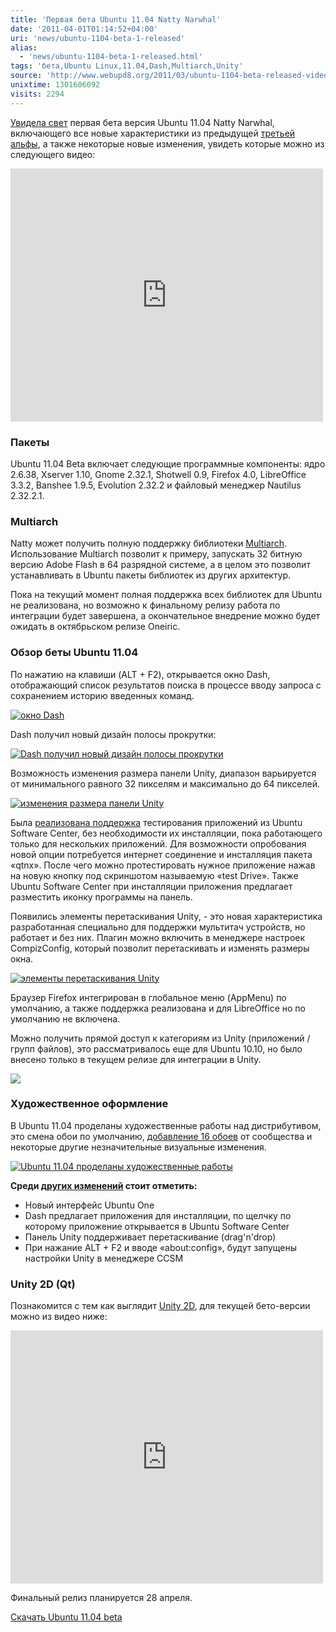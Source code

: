 ```yaml
---
title: 'Первая бета Ubuntu 11.04 Natty Narwhal'
date: '2011-04-01T01:14:52+04:00'
uri: 'news/ubuntu-1104-beta-1-released'
alias: 
  - 'news/ubuntu-1104-beta-1-released.html'
tags: 'бета,Ubuntu Linux,11.04,Dash,Multiarch,Unity'
source: 'http://www.webupd8.org/2011/03/ubuntu-1104-beta-released-video.html'
unixtime: 1301606092
visits: 2294
---
```

[Увидела свет](http://releases.ubuntu.com/11.04) первая бета версия Ubuntu 11.04 Natty Narwhal, включающего все новые характеристики из предыдущей [третьей альфы](news/ubuntu-natty-narwhal-11-04-alpha-3), а также некоторые новые изменения, увидеть которые можно из следующего видео:

<iframe title="YouTube video player" width="500" height="405" src="https://www.youtube.com/embed/dOPOGqHuya4" frameborder="0" allowfullscreen=""></iframe>

### Пакеты

Ubuntu 11.04 Beta включает cледующие программные компоненты: ядро 2.6.38, Xserver 1.10, Gnome 2.32.1, Shotwell 0.9, Firefox 4.0, LibreOffice 3.3.2, Banshee 1.9.5, Evolution 2.32.2 и файловый менеджер Nautilus 2.32.2.1.

### Multiarch

Natty может получить полную поддержку библиотеки [Multiarch](https://lists.ubuntu.com/archives/ubuntu-devel/2011-March/032750.html). Использование Multiarch позволит к примеру, запускать 32 битную версию Adobe Flash в 64 разрядной системе, а в целом это позволит устанавливать в Ubuntu пакеты библиотек из других архитектур.

Пока на текущий момент полная поддержка всех библиотек для Ubuntu не реализована, но возможно к финальному релизу работа по интеграции будет завершена, а окончательное внедрение можно будет ожидать в октябрьском релизе Oneiric.

### Обзор беты Ubuntu 11.04

По нажатию на клавиши (ALT + F2), открывается окно Dash, отображающий список результатов поиска в процессе вводу запроса с сохранением историю введенных команд.

[![окно Dash](img/2011/04/01/01-00/alt-5578291138-o.jpg)](img/2011/04/01/01-00/alt-5578291138-o.jpg)

Dash получил новый дизайн полосы прокрутки:

[![Dash получил новый дизайн полосы прокрутки](img/2011/04/01/01-00/ubuntu1104-d-5577704523-o.jpg)](img/2011/04/01/01-00/ubuntu1104-d-5577704523-o.jpg)

Возможность изменения размера панели Unity, диапазон варьируется от минимального равного 32 пикселям и максимально до 64 пикселей.

[![изменения размера панели Unity](img/2011/04/01/01-00/unity-launcher-resizable-5578290500-o.jpg)](img/2011/04/01/01-00/unity-launcher-resizable-5578290500-o.jpg)

Была [реализована поддержка](news/ubuntu-software-center-test-apps) тестирования приложений из Ubuntu Software Center, без необходимости их инсталляции, пока работающего только для нескольких приложений. Для возможности опробования новой опции потребуется интернет соединение и инсталляция пакета «qtnx». После чего можно протестировать нужное приложение нажав на новую кнопку под скриншотом называемую «test Drive». Также Ubuntu Software Center при инсталляции приложения предлагает разместить иконку программы на панель.

Появились элементы перетаскивания Unity, - это новая характеристика разработанная специально для поддержки мультитач устройств, но работает и без них. Плагин можно включить в менеджере настроек CompizConfig, который позволит перетаскивать и изменять размеры окна.

[![элементы перетаскивания Unity](img/2011/04/01/01-00/ubuntu1104-c-5577704379-o.jpg)](img/2011/04/01/01-00/ubuntu1104-c-5577704379-o.jpg)

Браузер Firefox интегрирован в глобальное меню (AppMenu) по умолчанию, а также поддержка реализована и для LibreOffice но по умолчанию не включена.

Можно получить прямой доступ к категориям из Unity (приложений / групп файлов), это рассматривалось еще для Ubuntu 10.10, но было внесено только в текущем релизе для интеграции в Unity.

[![](img/2011/04/01/01-00/cat-5577704611-o.jpg)](img/2011/04/01/01-00/cat-5577704611-o.jpg)

### Художественное оформление

В Ubuntu 11.04 проделаны художественные работы над дистрибутивом, это смена обои по умолчанию, [добавление 16 обоев](news/ubuntu-1104-brend-wallpapers) от сообщества и некоторые другие незначительные визуальные изменения.

[![Ubuntu 11.04 проделаны художественные работы](img/2011/04/01/01-00/tri-narwhal-by-momez-5556138079-o.jpg)](img/2011/04/01/01-00/tri-narwhal-by-momez-5556138079-o.jpg)

**Среди [других изменений](news/unity-364-ubuntu-11-04) стоит отметить:**

*   Новый интерфейс Ubuntu One
*   Dash предлагает приложения для инсталляции, по щелчку по которому приложение открывается в Ubuntu Software Center
*   Панель Unity поддерживает перетаскивание (drag'n'drop)
*   При нажание ALT + F2 и вводе «about:config», будут запущены настройки Unity в менеджере CCSM

### Unity 2D (Qt)

Познакомится с тем как выглядит [Unity 2D](news/unity-2d-ubuntu-11-04), для текущей бето-версии можно из видео ниже:

<iframe title="YouTube video player" width="500" height="405" src="https://www.youtube.com/embed/kNYuSrkW_g0" frameborder="0" allowfullscreen=""></iframe>

Финальный релиз планируется 28 апреля.

[Скачать Ubuntu 11.04 beta](http://releases.ubuntu.com/11.04)
